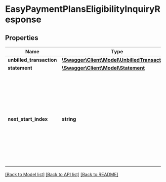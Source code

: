 # EasyPaymentPlansEligibilityInquiryResponse

## Properties
Name | Type | Description | Notes
------------ | ------------- | ------------- | -------------
**unbilled_transaction** | [**\Swagger\Client\Model\UnbilledTransaction[]**](UnbilledTransaction.md) |  | [optional] 
**statement** | [**\Swagger\Client\Model\Statement**](Statement.md) |  | [optional] 
**next_start_index** | **string** | The next start index that indicates the next set of records to be fetched, if there are available. Typically, this value should be populated if the first response has the value of nextStartIndex. | [optional] 

[[Back to Model list]](../../README.md#documentation-for-models) [[Back to API list]](../../README.md#documentation-for-api-endpoints) [[Back to README]](../../README.md)

